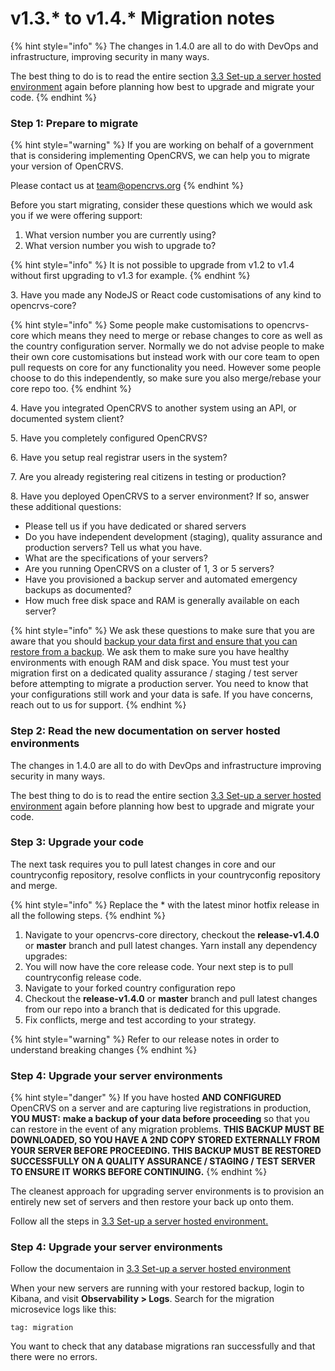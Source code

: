 # v1.3.\* to v1.4.\* Migration notes

{% hint style="info" %}
The changes in 1.4.0 are all to do with DevOps and infrastructure, improving security in many ways.

The best thing to do is to read the entire section [3.3 Set-up a server hosted environment](../../setup/3.-installation/3.3-set-up-a-server-hosted-environment/) again before planning how best to upgrade and migrate your code.
{% endhint %}

### Step 1: Prepare to migrate

{% hint style="warning" %}
If you are working on behalf of a government that is considering implementing OpenCRVS, we can help you to migrate your version of OpenCRVS.

Please contact us at [team@opencrvs.org](mailto:team@opencrvs.org?subject:WebsiteEnquiry)
{% endhint %}

Before you start migrating, consider these questions which we would ask you if we were offering support:

1. What version number you are currently using?
2. What version number you wish to upgrade to?

{% hint style="info" %}
It is not possible to upgrade from v1.2 to v1.4 without first upgrading to v1.3 for example.
{% endhint %}

3\. Have you made any NodeJS or React code customisations of any kind to opencrvs-core?

{% hint style="info" %}
Some people make customisations to opencrvs-core which means they need to merge or rebase changes to core as well as the country configuration server. Normally we do not advise people to make their own core customisations but instead work with our core team to open pull requests on core for any functionality you need. However some people choose to do this independently, so make sure you also merge/rebase your core repo too.
{% endhint %}

4\. Have you integrated OpenCRVS to another system using an API, or documented system client?

5\. Have you completely configured OpenCRVS?

6\. Have you setup real registrar users in the system?

7\. Are you already registering real citizens in testing or production?

8\. Have you deployed OpenCRVS to a server environment? If so, answer these additional questions:

* Please tell us if you have dedicated or shared servers
* Do you have independent development (staging), quality assurance and production servers? Tell us what you have.
* What are the specifications of your servers?
* Are you running OpenCRVS on a cluster of 1, 3 or 5 servers?
* Have you provisioned a backup server and automated emergency backups as documented?
* How much free disk space and RAM is generally available on each server?

{% hint style="info" %}
We ask these questions to make sure that you are aware that you should [backup your data first and ensure that you can restore from a backup](broken-reference). We ask them to make sure you have healthy environments with enough RAM and disk space. You must test your migration first on a dedicated quality assurance / staging / test server before attempting to migrate a production server. You need to know that your configurations still work and your data is safe. If you have concerns, reach out to us for support.
{% endhint %}

###

### Step 2: Read the new documentation on server hosted environments

The changes in 1.4.0 are all to do with DevOps and infrastructure improving security in many ways.

The best thing to do is to read the entire section [3.3 Set-up a server hosted environment](../../setup/3.-installation/3.3-set-up-a-server-hosted-environment/) again before planning how best to upgrade and migrate your code.



### Step 3: Upgrade your code

The next task requires you to pull latest changes in core and our countryconfig repository, resolve conflicts in your countryconfig repository and merge.

{% hint style="info" %}
Replace the \* with the latest minor hotfix release in all the following steps.
{% endhint %}

1. Navigate to your opencrvs-core directory, checkout the **release-v1.4.0** or **master** branch and pull latest changes. Yarn install any dependency upgrades:
2. You will now have the core release code. Your next step is to pull countryconfig release code. &#x20;
3. Navigate to your forked country configuration repo
4. Checkout the **release-v1.4.0** or **master** branch and pull latest changes from our repo into a branch that is dedicated for this upgrade.
5. Fix conflicts, merge and test according to your strategy.

{% hint style="warning" %}
Refer to our release notes in order to understand breaking changes
{% endhint %}

###

### Step 4: Upgrade your server **environments**

{% hint style="danger" %}
If you have hosted **AND CONFIGURED** OpenCRVS on a server and are capturing live registrations in production, **YOU MUST:** **make a backup of your data before proceeding** so that you can restore in the event of any migration problems. **THIS BACKUP MUST BE DOWNLOADED, SO YOU HAVE A 2ND COPY STORED EXTERNALLY FROM YOUR SERVER BEFORE PROCEEDING. THIS BACKUP MUST BE RESTORED SUCCESSFULLY ON A QUALITY ASSURANCE / STAGING / TEST SERVER TO ENSURE IT WORKS BEFORE CONTINUING.**
{% endhint %}

The cleanest approach for upgrading server environments is to provision an entirely new set of servers and then restore your back up onto them.

Follow all the steps in [3.3 Set-up a server hosted environment.](../../setup/3.-installation/3.3-set-up-a-server-hosted-environment/)



### Step 4: Upgrade your server **environments**

Follow the documentaion in  [3.3 Set-up a server hosted environment](../../setup/3.-installation/3.3-set-up-a-server-hosted-environment/)&#x20;

When your new servers are running with your restored backup, login to Kibana, and visit **Observability > Logs**.  Search for the migration microsevice logs like this: &#x20;

```
tag: migration
```

You want to check that any database migrations ran successfully and that there were no errors.
